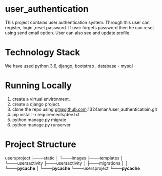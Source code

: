 # user_authentication
This project contains user authentication system. 
Through this user can register, login ,reset password.
If user forgets password then he can reset using send email option.
User can also see and update profile.
# Technology Stack
We have used python 3.6, django, bootstrap , database - mysql
# Running Locally
1. create a virtual environment.
2. create a django project.
3. clone the repo using  git@github.com:1324aman/user_authenticatioin.git
4. pip install -r requirements/dev.txt
5. python manage.py migrate
6. python manage.py runserver
# Project Structure
usersproject
    ├───static
    │   └───images
    ├───templates
    │   └───usersactivity
    ├───usersactivity
    │   ├───migrations
    │   │   └───__pycache__
    │   └───__pycache__
    └───usersproject
        └───__pycache__
